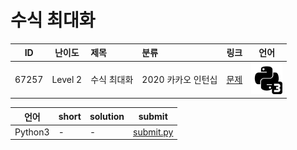 # 수식 최대화

| ID | 난이도 | 제목 | 분류 | 링크 | 언어 |
| -- | ---- | :-- | :-- | --- | --- |
| 67257 | Level 2 | 수식 최대화 | 2020 카카오 인턴십 | [문제](https://programmers.co.kr/learn/courses/30/lessons/67257) | [![python3](/assets/python3.svg)](submit.py) |

| 언어 | short | solution | submit |
| --- | ----- | -------- | ------ |
| Python3 | - | - | [submit.py](submit.py) |

